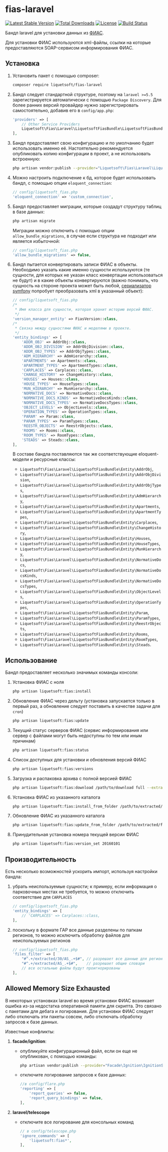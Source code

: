 # fias-laravel

[![Latest Stable Version](https://poser.pugx.org/liquetsoft/fias-laravel/v/stable.png)](https://packagist.org/packages/liquetsoft/fias-laravel)
[![Total Downloads](https://poser.pugx.org/liquetsoft/fias-laravel/downloads.png)](https://packagist.org/packages/liquetsoft/fias-laravel)
[![License](https://poser.pugx.org/liquetsoft/fias-laravel/license.svg)](https://packagist.org/packages/liquetsoft/fias-laravel)
[![Build Status](https://github.com/liquetsoft/fias-laravel/workflows/liquetsoft_fias/badge.svg)](https://github.com/liquetsoft/fias-laravel/actions?query=workflow%3A%22liquetsoft_fias%22)

Бандл laravel для установки данных из [ФИАС](https://fias.nalog.ru/).

Для установки ФИАС используются xml-файлы, ссылки на которые предоставляются SOAP-сервисом информирования ФИАС.



Установка
---------
1. Установить пакет с помощью composer:

    ```bash
    composer require liquetsoft/fias-laravel
    ```

2. Бандл следует стандартной структуре, поэтому на `laravel >=5.5` зарегистрируется автоматически с помощью `Package Discovery`. Для более ранних версий провайдер нужно зарегистрировать самостоятельно, добавив его в `config/app.php`:

    ```php
    'providers' => [
        // Other Service Providers
        Liquetsoft\Fias\Laravel\LiquetsoftFiasBundle\LiquetsoftFiasBundleServiceProvider::class,
    ],
    ```

3. Бандл предоставляет свою конфигурацию и по умолчанию будет использовать именно её. Настоятельно рекомендуется опубликовать копию конфигурации в проект, а не использовать встроенную:

    ```bash
    php artisan vendor:publish --provider="Liquetsoft\Fias\Laravel\LiquetsoftFiasBundle\LiquetsoftFiasBundleServiceProvider"
    ```

4. Можно настроить подключение к бд, которое будет использовать бандл, с помощью опции `eloquent_connection`:

    ```php
    // config/liquetsoft_fias.php
    'eloquent_connection' => 'custom_connection',
    ```

5. Бандл предоставляет миграции, которые создадут структуру таблиц в базе данных:

    ```bash
    php artisan migrate
    ```

   Миграции можно отключить с помощью опции `allow_bundle_migrations`, в случае если структура не подходит или является избыточной:

    ```php
    // config/liquetsoft_fias.php
    'allow_bundle_migrations' => false,
    ```

6. Бандл пытается конвертировать записи ФИАС в объекты. Необходимо указать какие именно сущности используются (те сущности, для которых не указан класс конвертации использоваться не будут) и в какие объекты конвертируются (важно понимать, что сущность на стороне проекта может быть любой, [сериализатор symfony](https://symfony.com/doc/current/components/serializer.html) попробует преобразовать xml в указанный объект):

    ```php
    // config/liquetsoft_fias.php
    /*
     * Имя класса для сущности, которая хранит историю версий ФИАС.
     */
    'version_manager_entity' => FiasVersion::class,
    /*
     * Связка между сущностями ФИАС и моделями в проекте.
     */
    'entity_bindings' => [
        'ADDR_OBJ' => AddrObj::class,
        'ADDR_OBJ_DIVISION' => AddrObjDivision::class,
        'ADDR_OBJ_TYPES' => AddrObjTypes::class,
        'ADM_HIERARCHY' => AdmHierarchy::class,
        'APARTMENTS' => Apartments::class,
        'APARTMENT_TYPES' => ApartmentTypes::class,
        'CARPLACES' => Carplaces::class,
        'CHANGE_HISTORY' => ChangeHistory::class,
        'HOUSES' => Houses::class,
        'HOUSE_TYPES' => HouseTypes::class,
        'MUN_HIERARCHY' => MunHierarchy::class,
        'NORMATIVE_DOCS' => NormativeDocs::class,
        'NORMATIVE_DOCS_KINDS' => NormativeDocsKinds::class,
        'NORMATIVE_DOCS_TYPES' => NormativeDocsTypes::class,
        'OBJECT_LEVELS' => ObjectLevels::class,
        'OPERATION_TYPES' => OperationTypes::class,
        'PARAM' => Param::class,
        'PARAM_TYPES' => ParamTypes::class,
        'REESTR_OBJECTS' => ReestrObjects::class,
        'ROOMS' => Rooms::class,
        'ROOM_TYPES' => RoomTypes::class,
        'STEADS' => Steads::class,
    ],
    ```

    В составе бандла поставляются так же соответствующие eloquent-модели и ресурсные классы:

    * `Liquetsoft\Fias\Laravel\LiquetsoftFiasBundle\Entity\AddrObj`,
    * `Liquetsoft\Fias\Laravel\LiquetsoftFiasBundle\Entity\AddrObjDivision`,
    * `Liquetsoft\Fias\Laravel\LiquetsoftFiasBundle\Entity\AddrObjTypes`,
    * `Liquetsoft\Fias\Laravel\LiquetsoftFiasBundle\Entity\AdmHierarchy`,
    * `Liquetsoft\Fias\Laravel\LiquetsoftFiasBundle\Entity\Apartments`,
    * `Liquetsoft\Fias\Laravel\LiquetsoftFiasBundle\Entity\ApartmentTypes`,
    * `Liquetsoft\Fias\Laravel\LiquetsoftFiasBundle\Entity\Carplaces`,
    * `Liquetsoft\Fias\Laravel\LiquetsoftFiasBundle\Entity\ChangeHistory`,
    * `Liquetsoft\Fias\Laravel\LiquetsoftFiasBundle\Entity\Houses`,
    * `Liquetsoft\Fias\Laravel\LiquetsoftFiasBundle\Entity\HouseTypes`,
    * `Liquetsoft\Fias\Laravel\LiquetsoftFiasBundle\Entity\MunHierarchy`,
    * `Liquetsoft\Fias\Laravel\LiquetsoftFiasBundle\Entity\NormativeDocs`,
    * `Liquetsoft\Fias\Laravel\LiquetsoftFiasBundle\Entity\NormativeDocsKinds`,
    * `Liquetsoft\Fias\Laravel\LiquetsoftFiasBundle\Entity\NormativeDocsTypes`,
    * `Liquetsoft\Fias\Laravel\LiquetsoftFiasBundle\Entity\ObjectLevels`,
    * `Liquetsoft\Fias\Laravel\LiquetsoftFiasBundle\Entity\OperationTypes`,
    * `Liquetsoft\Fias\Laravel\LiquetsoftFiasBundle\Entity\Param`,
    * `Liquetsoft\Fias\Laravel\LiquetsoftFiasBundle\Entity\ParamTypes`,
    * `Liquetsoft\Fias\Laravel\LiquetsoftFiasBundle\Entity\ReestrObjects`,
    * `Liquetsoft\Fias\Laravel\LiquetsoftFiasBundle\Entity\Rooms`,
    * `Liquetsoft\Fias\Laravel\LiquetsoftFiasBundle\Entity\RoomTypes`,
    * `Liquetsoft\Fias\Laravel\LiquetsoftFiasBundle\Entity\Steads`.



Использование
-------------

Бандл предоставляет несколько значимых команды консоли:

1. Установка ФИАС с ноля

    ```bash
    php artisan liquetsoft:fias:install
    ```

2. Обновление ФИАС через дельту (установка запускается только в первый раз, а обновление следует поставить в качестве задачи для `cron`)

    ```bash
    php artisan liquetsoft:fias:update
    ```

3. Текущий статус серверов ФИАС (сервис информирования или сервер с файлами могут быть недоступны по тем или иным причинам)

    ```bash
    php artisan liquetsoft:fias:status
    ```

4. Список доступных для установки и обновления версий ФИАС

    ```bash
    php artisan liquetsoft:fias:versions
    ```

5. Загрузка и распаковка архива с полной версией ФИАС

    ```bash
    php artisan liquetsoft:fias:download /path/to/download full --extract
    ```

6. Установка ФИАС из указанного каталога

    ```bash
    php artisan liquetsoft:fias:install_from_folder /path/to/extracted/fias
    ```

7. Обновление ФИАС из указанного каталога

    ```bash
    php artisan liquetsoft:fias:update_from_folder /path/to/extracted/fias
    ```

8. Принудительная установка номера текущей версии ФИАС

    ```bash
    php artisan liquetsoft:fias:version_set 20160101
    ```



Производительность
------------------

Есть несколько возможностей ускорить импорт, используя настройки бандла:

1. убрать неиспользуемые сущности; к примеру, если информация о парковочных местах не требуется, то можно отключить соответствие для `CARPLACES`

    ```php
    // config/liquetsoft_fias.php
    'entity_bindings' => [
        // 'CARPLACES' => Carplaces::class,
    ],
    ```

2. поскольку в формате ГАР все данные разделены по папкам регионов, то можно исключить обработку файлов для неиспользуемых регионов

    ```php
    // config/liquetsoft_fias.php
    'files_filter' => [
        "#^.+/extracted/30/AS_.+$#", // разрешает все данные для региона
        "#^.+/extracted/AS_.+$#",    // разрешает общие словари
        // все остальные файлы будут проигнорированы
    ],
    ```



Allowed Memory Size Exhausted
-----------------------------

В некоторых установках laravel во время установки ФИАС возникает ошибка из-за недостатка оперативной памяти для скрипта. Это связано с пакетами для дебага и логирования. Для установки ФИАС следует либо отключать эти пакеты совсем, либо отключать обработку запросов к базе данных.

Известные конфликты:

1. **facade/ignition**:

    * опубликуйте конфигурационный файл, если он еще не опубликован, с помощью команды:

        ```bash
        php artisan vendor:publish --provider="Facade\Ignition\IgnitionServiceProvider" --tag="flare-config"
        ```

    * отключите логирование запросов к базе данных:

        ```php
        //в config/flare.php
        'reporting' => [
            'report_queries' => false,
            'report_query_bindings' => false,
        ],
        ```

2. **laravel/telescope**

    * отключите все логирование для консольных команд

        ```php
        // в config/telescope.php
        'ignore_commands' => [
            'liquetsoft:fias*',
        ],
        ```